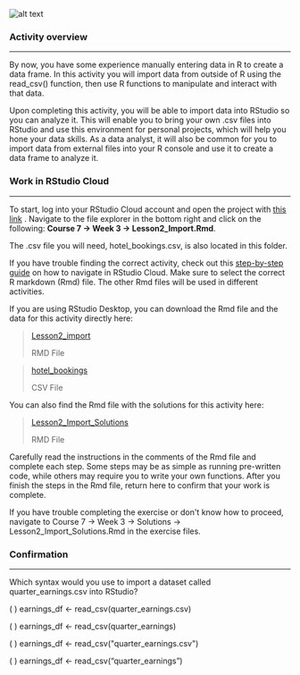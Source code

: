 ![alt text](https://d3c33hcgiwev3.cloudfront.net/imageAssetProxy.v1/zyOCm7w4S3Sjgpu8OEt0dA_278f3482876c4a26aed5abe3841928b3_lightbulb-HandsOn.png?expiry=1687046400000&hmac=7KNgPmHk9LG_y0AlGpWTsZ43RvU2nfr25uMjZCWGLFQ)    


### Activity overview
______________________
By now, you have some experience manually entering data in R to create a data frame. In this activity you will import data from outside of R using the read_csv() function, then use R functions to manipulate and interact with that data.

Upon completing this activity, you will be able to import data into RStudio so you can analyze it. This will enable you to bring your own .csv files into RStudio and use this environment for personal projects, which will help you hone your data skills. As a data analyst, it will also be common for you to import data from external files into your R console and use it to create a data frame to analyze it.

### Work in RStudio Cloud
__________________
To start, log into your RStudio Cloud account and open the project with 
[this link](https://rstudio.cloud/project/2138069)
. Navigate to the file explorer in the bottom right and click on the following: **Course 7 -> Week 3 -> Lesson2_Import.Rmd**.

The .csv file you will need, hotel_bookings.csv, is also located in this folder.

If you have trouble finding the correct activity, check out this 
[step-by-step guide](https://cursive.io/shared/28dc296d9-5515-41a9-9bf6-84369bd247e3)
 on how to navigate in RStudio Cloud. Make sure to select the correct R markdown (Rmd) file. The other Rmd files will be used in different activities.

If you are using RStudio Desktop, you can download the Rmd file and the data for this activity directly here:

> [Lesson2_import](https://d3c33hcgiwev3.cloudfront.net/v3GhTu_5T1-xoU7v-S9fHg_2c69e32ffb9043eeb9ea5e423f6b7df1_Lesson2_Import.Rmd?Expires=1687046400&Signature=DFc-KzWU3TBATDeyBqIbFGofnD~tNNfooRVydhOgBPaG1KbPP6wkHfy9yAajct2VkMIhmm8bKX79A3XX0dVs6ZNIsnvVnxzcIHoP02MMTGy8weyVZw5C6-qLXhwicOUcNA6H3FJ2TiTln9FiH4Rw7gNdk8U3tZ9TJKgn3IEZ~Wk_&Key-Pair-Id=APKAJLTNE6QMUY6HBC5A)    
> 
> RMD File

> [hotel_bookings](https://d3c33hcgiwev3.cloudfront.net/GL0bk8O2Sja9G5PDtko2uQ_31e445d7ca64417eb45aeaa08ec90bf1_hotel_bookings.csv?Expires=1687046400&Signature=AUHmcjOFyJEaRKUWJ-Pt3dcUh7Ct12hlFsYb-juF20WPELfy4LQRD1ZQwcxWVwdVEP1ZFLMFRfPv41R~L6tyBM1q8WYIENEuv1I2bI0qLsGLalOy0Es0Q6WoWo9L6yMsgyv3GH5twCsq6Dl7cm-gh-anf64k6C9BUrS6eKIjjRI_&Key-Pair-Id=APKAJLTNE6QMUY6HBC5A)    
> 
> CSV File

You can also find the Rmd file with the solutions for this activity here:

> [Lesson2_Import_Solutions](https://d3c33hcgiwev3.cloudfront.net/J4rABg9TS26KwAYPU9tuXw_42aef80f650f4742b64835dc871ac4f1_Lesson2_Import_Solutions.Rmd?Expires=1687046400&Signature=gwbti1Th4V2BXpmLXgRS4CyxV5Nr3VV1x80h693eaP4wxSfd1FiAi40x6-nILJpdav63knmGbg9~KXd4gbmSQu4rpkP6MEaJwX68QTNg0F~Bmqr~6NSvK~YetNcA6jmTSjljS3eC2g5E4hxfVR~QZ9zZb8iflUVP42V5wzTQ2f4_&Key-Pair-Id=APKAJLTNE6QMUY6HBC5A)
>
> RMD File

 
Carefully read the instructions in the comments of the Rmd file and complete each step. Some steps may be as simple as running pre-written code, while others may require you to write your own functions. After you finish the steps in the Rmd file, return here to confirm that your work is complete.

If you have trouble completing the exercise or don't know how to proceed, navigate to Course 7 -> Week 3 -> Solutions -> Lesson2_Import_Solutions.Rmd in the exercise files.

### Confirmation
______________________
Which syntax would you use to import a dataset called quarter_earnings.csv into RStudio?

( ) earnings_df <- read_csv(quarter_earnings.csv)

( ) earnings_df <- read_csv(quarter_earnings)

( ) earnings_df <- read_csv("quarter_earnings.csv")

( ) earnings_df <- read_csv(“quarter_earnings”)    


